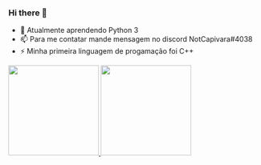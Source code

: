 ### Hi there 👋



- 🌱 Atualmente aprendendo Python 3
- 📫 Para me contatar mande mensagem no discord NotCapivara#4038
- ⚡ Minha primeira linguagem de progamação foi C++

 <div>
  <a href="https://github.com/NotCapivara">
  <img height="180em" src="https://github-readme-stats.vercel.app/api?username=rafaballerini&show_icons=true&theme=dracula&include_all_commits=true&count_private=true"/>
  <img height="180em" src="https://github-readme-stats.vercel.app/api/top-langs/?username=rafaballerini&layout=compact&langs_count=7&theme=dracula"/>
</div>
